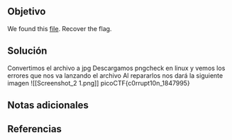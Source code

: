 ## Objetivo
We found this [file](https://jupiter.challenges.picoctf.org/static/ab30fcb7d47364b4190a7d3d40edb551/mystery). Recover the flag.
## Solución
Convertimos el archivo a jpg
Descargamos pngcheck en linux
y vemos los errores que nos va lanzando el archivo
Al repararlos nos dará la siguiente imagen
![[Screenshot_2 1.png]]
picoCTF{c0rrupt10n_1847995}
## Notas adicionales

## Referencias